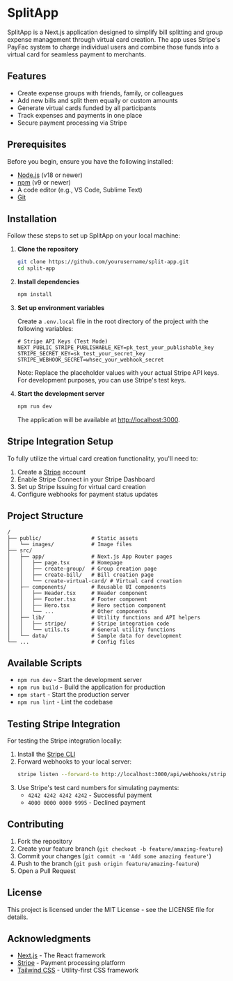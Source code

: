 # SplitApp

SplitApp is a Next.js application designed to simplify bill splitting and group expense management through virtual card creation. The app uses Stripe's PayFac system to charge individual users and combine those funds into a virtual card for seamless payment to merchants.

## Features

- Create expense groups with friends, family, or colleagues
- Add new bills and split them equally or custom amounts
- Generate virtual cards funded by all participants
- Track expenses and payments in one place
- Secure payment processing via Stripe

## Prerequisites

Before you begin, ensure you have the following installed:
- [Node.js](https://nodejs.org/) (v18 or newer)
- [npm](https://www.npmjs.com/) (v9 or newer)
- A code editor (e.g., VS Code, Sublime Text)
- [Git](https://git-scm.com/)

## Installation

Follow these steps to set up SplitApp on your local machine:

1. **Clone the repository**

   ```bash
   git clone https://github.com/yourusername/split-app.git
   cd split-app
   ```

2. **Install dependencies**

   ```bash
   npm install
   ```

3. **Set up environment variables**

   Create a `.env.local` file in the root directory of the project with the following variables:

   ```
   # Stripe API Keys (Test Mode)
   NEXT_PUBLIC_STRIPE_PUBLISHABLE_KEY=pk_test_your_publishable_key
   STRIPE_SECRET_KEY=sk_test_your_secret_key
   STRIPE_WEBHOOK_SECRET=whsec_your_webhook_secret
   ```

   Note: Replace the placeholder values with your actual Stripe API keys. For development purposes, you can use Stripe's test keys.

4. **Start the development server**

   ```bash
   npm run dev
   ```

   The application will be available at [http://localhost:3000](http://localhost:3000).

## Stripe Integration Setup

To fully utilize the virtual card creation functionality, you'll need to:

1. Create a [Stripe](https://stripe.com) account
2. Enable Stripe Connect in your Stripe Dashboard
3. Set up Stripe Issuing for virtual card creation
4. Configure webhooks for payment status updates

## Project Structure

```
/
├── public/                # Static assets
│   └── images/            # Image files
├── src/
│   ├── app/               # Next.js App Router pages
│   │   ├── page.tsx       # Homepage
│   │   ├── create-group/  # Group creation page
│   │   ├── create-bill/   # Bill creation page
│   │   └── create-virtual-card/ # Virtual card creation
│   ├── components/        # Reusable UI components
│   │   ├── Header.tsx     # Header component
│   │   ├── Footer.tsx     # Footer component
│   │   ├── Hero.tsx       # Hero section component
│   │   └── ...            # Other components
│   ├── lib/               # Utility functions and API helpers
│   │   ├── stripe/        # Stripe integration code
│   │   └── utils.ts       # General utility functions
│   └── data/              # Sample data for development
└── ...                    # Config files
```

## Available Scripts

- `npm run dev` - Start the development server
- `npm run build` - Build the application for production
- `npm start` - Start the production server
- `npm run lint` - Lint the codebase

## Testing Stripe Integration

For testing the Stripe integration locally:

1. Install the [Stripe CLI](https://stripe.com/docs/stripe-cli)
2. Forward webhooks to your local server:
   ```bash
   stripe listen --forward-to http://localhost:3000/api/webhooks/stripe
   ```
3. Use Stripe's test card numbers for simulating payments:
   - `4242 4242 4242 4242` - Successful payment
   - `4000 0000 0000 9995` - Declined payment

## Contributing

1. Fork the repository
2. Create your feature branch (`git checkout -b feature/amazing-feature`)
3. Commit your changes (`git commit -m 'Add some amazing feature'`)
4. Push to the branch (`git push origin feature/amazing-feature`)
5. Open a Pull Request

## License

This project is licensed under the MIT License - see the LICENSE file for details.

## Acknowledgments

- [Next.js](https://nextjs.org/) - The React framework
- [Stripe](https://stripe.com/) - Payment processing platform
- [Tailwind CSS](https://tailwindcss.com/) - Utility-first CSS framework
